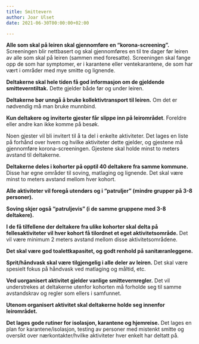 ```yaml
---
title: Smittevern
author: Joar Ulset
date: 2021-06-30T00:00:00+02:00

---
```

**Alle som skal på leiren skal gjennomføre en “korona-screening”.** Screeningen blir nettbasert og skal gjennomføres en til tre dager før leiren av alle som skal på leiren (sammen med foresatte). Screeningen skal fange opp de som har symptomer, er i karantene eller ventekarantene, de som har vært i områder med mye smitte og lignende.

**Deltakerne skal hele tiden få god informasjon om de gjeldende smitteverntiltak.** Dette gjelder både før og under leiren.

**Deltakerne bør unngå å bruke kollektivtransport til leiren.** Om det er nødvendig må man bruke munnbind.

**Kun deltakere og inviterte gjester får slippe inn på leirområdet**. Foreldre eller andre kan ikke komme på besøk.

Noen gjester vil bli invitert til å ta del i enkelte aktiviteter. Det lages en liste på forhånd over hvem og hvilke aktiviteter dette gjelder, og gjestene må gjennomføre korona-screeningen. Gjestene skal holde minst to meters avstand til deltakerne.

**Deltakerne deles i kohorter på opptil 40 deltakere fra samme kommune.** Disse har egne områder til soving, matlaging og lignende. Det skal være minst to meters avstand mellom hver kohort.

**Alle aktiviteter vil foregå utendørs og i “patruljer” (mindre grupper på 3-8 personer).**

**Soving skjer også “patruljevis” (i de samme gruppene med 3-8 deltakere).**

**I de få tilfellene der deltakere fra ulike kohorter skal delta på fellesaktiviteter vil hver kohort få tilordnet et eget aktivitetsområde.** Det vil være minimum 2 meters avstand mellom disse aktivitetsområdene.

**Det skal være god toalettkapasitet, og godt renhold på sanitæranleggene.**

**Sprit/håndvask skal være tilgjengelig i alle deler av leiren.** Det skal være spesielt fokus på håndvask ved matlaging og måltid, etc.

**Ved uorganisert aktivitet gjelder vanlige smittevernregler.** Det vil understrekes at deltakerne utenfor kohorten må forholde seg til samme avstandskrav og regler som ellers i samfunnet.

**Utenom organisert aktivitet skal deltakerne holde seg innenfor leirområdet.**

**Det lages gode rutiner for isolasjon, karantene og hjemreise.** Det lages en plan for karantene/isolasjon, testing av personer med mistenkt smitte og oversikt over nærkontakter/hvilke aktiviteter hver enkelt har deltatt på.